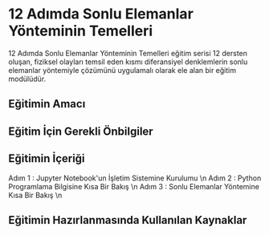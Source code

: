 # 12 Adımda Sonlu Elemanlar Yönteminin Temelleri

12 Adımda Sonlu Elemanlar Yönteminin Temelleri eğitim serisi 12 dersten oluşan, fiziksel olayları temsil eden kısmı diferansiyel denklemlerin sonlu elemanlar yöntemiyle çözümünü uygulamalı olarak ele alan bir eğitim modülüdür.

## Eğitimin Amacı

## Eğitim İçin Gerekli Önbilgiler

## Eğitimin İçeriği

Adım 1 : Jupyter Notebook'un İşletim Sistemine Kurulumu \n
Adım 2 : Python Programlama Bilgisine Kısa Bir Bakış \n
Adım 3 : Sonlu Elemanlar Yöntemine Kısa Bir Bakış \n

## Eğitimin Hazırlanmasında Kullanılan Kaynaklar
